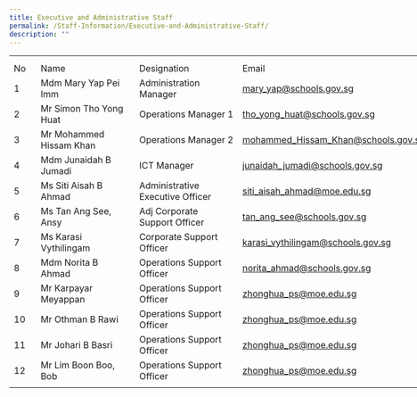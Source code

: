 ```yaml
---
title: Executive and Administrative Staff
permalink: /Staff-Information/Executive-and-Administrative-Staff/
description: ""
---
```


<table border="0" cellpadding="0" cellspacing="0" width="755" style="border-collapse:
 collapse;width:566pt"><colgroup><col width="40" style="mso-width-source:userset;mso-width-alt:1462;width:30pt"> <col width="215" span="2" style="mso-width-source:userset;mso-width-alt:7862;
 width:161pt"> <col width="285" style="mso-width-source:userset;mso-width-alt:10422;width:214pt"></colgroup><tbody><tr height="10" style="mso-height-source:userset;height:7.5pt"><td height="10" class="xl66" width="40" style="height:7.5pt;width:30pt"><a name="RANGE!B4:E18"></a></td><td class="xl67" width="215" style="width:161pt"></td><td class="xl67" width="215" style="width:161pt"></td><td class="xl67" width="285" style="width:214pt"></td></tr><tr height="21" style="height:15.75pt"><td height="21" class="xl72" style="height:15.75pt">No</td><td class="xl68" style="border-left:none">Name</td><td class="xl68" style="border-left:none">Designation</td><td class="xl70" style="border-left:none">Email<span style="mso-spacerun:yes">&nbsp;</span></td></tr><tr height="21" style="height:15.75pt"><td height="21" class="xl72" style="height:15.75pt;border-top:none">1</td><td class="xl68" style="border-top:none;border-left:none">Mdm Mary Yap Pei Imm<span style="mso-spacerun:yes">&nbsp;</span></td><td class="xl68" style="border-top:none;border-left:none">Administration Manager</td><td class="xl71" style="border-top:none;border-left:none"><a href="mailto:mary_yap@schools.gov.sg">mary_yap@schools.gov.sg</a></td></tr><tr height="21" style="height:15.75pt"><td height="21" class="xl72" style="height:15.75pt;border-top:none">2</td><td class="xl69" width="215" style="width:161pt">Mr Simon Tho Yong Huat</td><td class="xl68" style="border-top:none">Operations Manager 1</td><td class="xl71" style="border-top:none;border-left:none"><a href="mailto:tho_yong_huat@schools.gov.sg">tho_yong_huat@schools.gov.sg</a></td></tr><tr height="21" style="height:15.75pt"><td height="21" class="xl72" style="height:15.75pt;border-top:none">3</td><td class="xl68" style="border-left:none">Mr Mohammed Hissam Khan<span style="mso-spacerun:yes">&nbsp;</span></td><td class="xl68" style="border-top:none;border-left:none">Operations Manager 2</td><td class="xl71" style="border-top:none;border-left:none"><a href="mailto:mohammed_Hissam_Khan@schools.gov.sg">mohammed_Hissam_Khan@schools.gov.sg</a></td></tr><tr height="21" style="height:15.75pt"><td height="21" class="xl72" style="height:15.75pt;border-top:none">4</td><td class="xl68" style="border-top:none;border-left:none">Mdm Junaidah B Jumadi</td><td class="xl68" style="border-top:none;border-left:none">ICT Manager</td><td class="xl71" style="border-top:none;border-left:none"><a href="mailto:junaidah_jumadi@schools.gov.sg">junaidah_jumadi@schools.gov.sg</a></td></tr><tr height="21" style="height:15.75pt"><td height="21" class="xl72" style="height:15.75pt;border-top:none">5</td><td class="xl68" style="border-top:none;border-left:none">Ms Siti Aisah B Ahmad<span style="mso-spacerun:yes">&nbsp;</span></td><td class="xl68" style="border-top:none;border-left:none">Administrative Executive Officer</td><td class="xl71" style="border-top:none;border-left:none"><a href="mailto:siti_aisah_ahmad@moe.edu.sg">siti_aisah_ahmad@moe.edu.sg</a></td></tr><tr height="21" style="height:15.75pt"><td height="21" class="xl72" style="height:15.75pt;border-top:none">6</td><td class="xl68" style="border-top:none;border-left:none">Ms Tan Ang See, Ansy<span style="mso-spacerun:yes">&nbsp;</span></td><td class="xl68" style="border-top:none;border-left:none">Adj Corporate Support Officer</td><td class="xl71" style="border-top:none;border-left:none"><a href="mailto:tan_ang_see@schools.gov.sg">tan_ang_see@schools.gov.sg</a></td></tr><tr height="21" style="height:15.75pt"><td height="21" class="xl72" style="height:15.75pt;border-top:none">7</td><td class="xl68" style="border-top:none;border-left:none">Ms Karasi Vythilingam</td><td class="xl68" style="border-top:none;border-left:none">Corporate Support Officer</td><td class="xl71" style="border-top:none;border-left:none"><a href="mailto:karasi_vythilingam@schools.gov.sg">karasi_vythilingam@schools.gov.sg</a></td></tr><tr height="21" style="height:15.75pt"><td height="21" class="xl72" style="height:15.75pt;border-top:none">8</td><td class="xl68" style="border-top:none;border-left:none">Mdm Norita B Ahmad<span style="mso-spacerun:yes">&nbsp;</span></td><td class="xl68" style="border-top:none;border-left:none">Operations Support Officer</td><td class="xl71" style="border-top:none;border-left:none"><a href="mailto:norita_ahmad@schools.gov.sg">norita_ahmad@schools.gov.sg</a></td></tr><tr height="21" style="height:15.75pt"><td height="21" class="xl72" style="height:15.75pt;border-top:none">9</td><td class="xl68" style="border-top:none;border-left:none">Mr Karpayar Meyappan<span style="mso-spacerun:yes">&nbsp;</span></td><td class="xl68" style="border-top:none;border-left:none">Operations Support Officer</td><td class="xl71" style="border-top:none;border-left:none"><a href="mailto:zhonghua_ps@moe.edu.sg">zhonghua_ps@moe.edu.sg</a></td></tr><tr height="21" style="height:15.75pt"><td height="21" class="xl72" style="height:15.75pt;border-top:none">10</td><td class="xl68" style="border-top:none;border-left:none">Mr Othman B Rawi<span style="mso-spacerun:yes">&nbsp;</span></td><td class="xl68" style="border-top:none;border-left:none">Operations Support Officer</td><td class="xl71" style="border-top:none;border-left:none"><a href="mailto:zhonghua_ps@moe.edu.sg">zhonghua_ps@moe.edu.sg</a></td></tr><tr height="21" style="height:15.75pt"><td height="21" class="xl72" style="height:15.75pt;border-top:none">11</td><td class="xl68" style="border-top:none;border-left:none">Mr Johari B Basri<span style="mso-spacerun:yes">&nbsp;</span></td><td class="xl68" style="border-top:none;border-left:none">Operations Support Officer</td><td class="xl71" style="border-top:none;border-left:none"><a href="mailto:zhonghua_ps@moe.edu.sg">zhonghua_ps@moe.edu.sg</a></td></tr><tr height="21" style="height:15.75pt"><td height="21" class="xl72" style="height:15.75pt;border-top:none">12</td><td class="xl68" style="border-top:none;border-left:none">Mr Lim Boon Boo, Bob<span style="mso-spacerun:yes">&nbsp;</span></td><td class="xl68" style="border-top:none;border-left:none">Operations Support Officer</td><td class="xl71" style="border-top:none;border-left:none"><a href="mailto:zhonghua_ps@moe.edu.sg">zhonghua_ps@moe.edu.sg</a></td></tr><tr height="7" style="mso-height-source:userset;height:5.25pt"><td height="7" class="xl66" style="height:5.25pt"></td><td class="xl67"></td><td class="xl67"></td><td class="xl67"></td></tr></tbody></table>